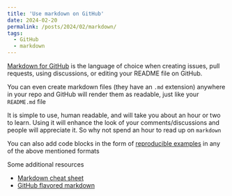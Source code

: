 ```yaml
---
title: 'Use markdown on GitHub'
date: 2024-02-20
permalink: /posts/2024/02/markdown/
tags:
  - GitHub
  - markdown
---
```


[Markdown for GitHub](https://docs.github.com/en/get-started/writing-on-github/getting-started-with-writing-and-formatting-on-github/basic-writing-and-formatting-syntax) is the language of choice when creating issues, pull requests, using discussions, or editing your README file on GitHub. 

You can even create markdown files (they have an `.md` extension) anywhere in your repo and GitHub will render them as readable, just like your `README.md` file

It is simple to use, human readable, and will take you about an hour or two to learn. Using it will enhance the look of your comments/discussions and people will appreciate it. So why not spend an hour to read up on `markdown`

You can also add code blocks in the form of [reproducible examples]({{site.baseurl}}/posts/2024/01/reprex/) in any of the above mentioned formats

Some additional resources
* [Markdown cheat sheet](https://www.markdownguide.org/cheat-sheet/)
* [GitHub flavored markdown](https://github.github.com/gfm/)